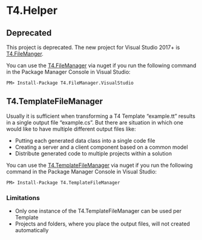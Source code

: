 # T4.Helper

## Deprecated
This project is deprecated. The new project for Visual Studio 2017+ is [T4.FileManger](https://github.com/databinding-gmbh/T4.FileManager.VisualStudio).

You can use the [T4.FileManager](https://www.nuget.org/packages/T4.FileManager.VisualStudio/) via nuget if you run the following command in the Package Manager Console in Visual Studio:

`PM> Install-Package T4.FileManager.VisualStudio`

## T4.TemplateFileManager

Usually it is sufficient when transforming a T4 Template “example.tt” results in a single output file “example.cs”. But there are situation in which one would like to have multiple different output files like:
- Putting each generated data class into a single code file
- Creating a server and a client component based on a common model
- Distribute generated code to multiple projects within a solution

You can use the [T4.TemplateFileManager](http://nuget.org/packages/T4.TemplateFileManager) via nuget if you run the following command in the Package Manager Console in Visual Studio:

`PM> Install-Package T4.TemplateFileManager`


### Limitations
- Only one instance of the T4.TemplateFileManager can be used per Template
- Projects and folders, where you place the output files, will not created automatically
